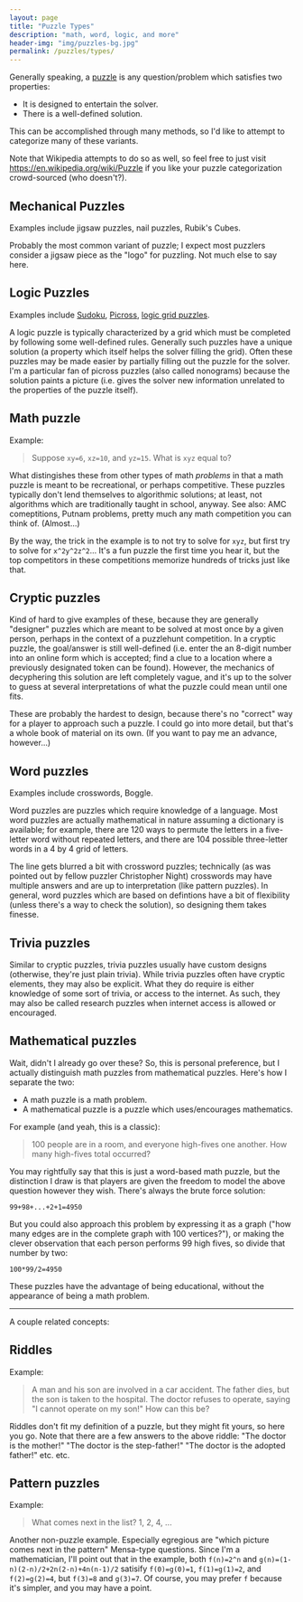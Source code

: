 ```yaml
---
layout: page
title: "Puzzle Types"
description: "math, word, logic, and more"
header-img: "img/puzzles-bg.jpg"
permalink: /puzzles/types/
---
```



Generally speaking, a [puzzle](/puzzles/)
is any question/problem which satisfies two properties:

* It is designed to entertain the solver.
* There is a well-defined solution.

This can be accomplished through many methods, so I'd like to attempt to categorize
many of these variants.

Note that Wikipedia attempts to do so as well, so feel free to just
visit <https://en.wikipedia.org/wiki/Puzzle> if you like your puzzle categorization
crowd-sourced (who doesn't?).

## Mechanical Puzzles

Examples include jigsaw puzzles, nail puzzles, Rubik's Cubes.

Probably the most common variant of puzzle; I expect most puzzlers consider a
jigsaw piece as the "logo" for puzzling. Not much else to say here.

## Logic Puzzles

Examples include [Sudoku](https://en.wikipedia.org/wiki/Sudoku),
[Picross](https://en.wikipedia.org/wiki/Nonogram),
[logic grid puzzles](https://en.wikipedia.org/wiki/Logic_puzzle#Logic_grid_puzzles).

A logic puzzle is typically characterized by a grid which must be completed by
following some well-defined rules. Generally such puzzles have a unique solution
(a property which itself helps the solver filling the grid). Often these
puzzles may be made easier by partially filling out the puzzle for the solver.
I'm a particular fan of picross puzzles (also called nonograms) because the solution
paints a picture (i.e. gives the solver new information unrelated to the properties
of the puzzle itself).

## Math puzzle

Example:

> Suppose `xy=6`, `xz=10`, and `yz=15`. What is `xyz` equal to?

What distingishes these from other types of math *problems* in that a math
puzzle is meant to be recreational, or
perhaps competitive. These puzzles typically don't lend themselves to algorithmic
solutions; at least, not algorithms which are traditionally taught in school, anyway.
See also: AMC comeptitions, Putnam problems, pretty much any math competition
you can think of. (Almost...)

By the way, the trick in the example is to not try to solve for `xyz`, but first try
to solve for `x^2y^2z^2`... It's a fun puzzle the first time you hear it, but the
top competitors in these competitions memorize hundreds of tricks just like that.

## Cryptic puzzles

Kind of hard to give examples of these, because they are generally "designer" puzzles
which are meant to be solved at most once by a given person, perhaps in the context
of a puzzlehunt competition. In a cryptic puzzle, the goal/answer is still
well-defined (i.e. enter the an 8-digit number into an online form which is
accepted; find a clue to a location where a previously designated token can be found).
However, the mechanics of decyphering this solution are left completely vague,
and it's up to the solver to guess at several interpretations of what the puzzle
could mean until one fits.

These are probably the hardest to design, because there's no "correct" way for a player
to approach such a puzzle. I could go into more detail, but that's a whole book of
material on its own. (If you want to pay me an advance, however...)

## Word puzzles

Examples include crosswords, Boggle.

Word puzzles are puzzles which require knowledge of a language. Most word puzzles are
actually mathematical in nature assuming a dictionary is available; for example,
there are 120 ways to permute the letters in a five-letter word without repeated letters,
and there are 104 possible three-letter words in a 4 by 4 grid of letters.

The line gets blurred a bit with crossword puzzles; technically (as was pointed out
by fellow puzzler Christopher Night) crosswords may have multiple answers and are
up to interpretation (like pattern puzzles). In general, word puzzles which are based
on defintions have a bit of flexibility (unless there's a way to check the solution),
so designing them takes finesse.

## Trivia puzzles

Similar to cryptic puzzles, trivia puzzles usually have custom designs (otherwise,
they're just plain trivia). While trivia puzzles often have cryptic elements, they
may also be explicit. What they do require is either knowledge of some sort of
trivia, or access to the internet. As such, they may also be called research
puzzles when internet access is allowed or encouraged.

## Mathematical puzzles

Wait, didn't I already go over these? So, this is personal preference,
but I actually distinguish math puzzles from mathematical puzzles.
Here's how I separate the two:

* A math puzzle is a math problem.
* A mathematical puzzle is a puzzle which uses/encourages mathematics.

For example (and yeah, this is a classic):

> 100 people are in a room, and everyone high-fives one another. How
> many high-fives total occurred?

You may rightfully say that this is just a word-based math puzzle,
but the distinction I draw is that players are given the freedom
to model the above question however they wish. There's always
the brute force solution:

```
99+98+...+2+1=4950
```

But you could also approach this problem by expressing it as a
graph ("how many edges are in the complete graph with 100
vertices?"), or making the clever observation that each person
performs 99 high fives, so divide that number by two:

```
100*99/2=4950
```

These puzzles have the advantage of being educational, without
the appearance of being a math problem.

---

A couple related concepts:

## Riddles

Example:

> A man and his son are involved in a car accident. The father dies, but the son
> is taken to the hospital. The doctor refuses to operate, saying "I cannot
> operate on my son!" How can this be?

Riddles don't fit my definition of a puzzle, but they might fit yours,
so here you go. Note that there are a few answers to the above riddle:
"The doctor is the mother!" "The doctor is the step-father!" "The doctor is
the adopted father!" etc. etc.

## Pattern puzzles

Example:

> What comes next in the list? 1, 2, 4, ...

Another non-puzzle example. Especially egregious are
"which picture comes next in the pattern" Mensa-type questions. Since
I'm a mathematician, I'll point out that in the example,
both `f(n)=2^n` and `g(n)=(1-n)(2-n)/2+2n(2-n)+4n(n-1)/2`
satisify `f(0)=g(0)=1`, `f(1)=g(1)=2`, and `f(2)=g(2)=4`, but
`f(3)=8` and `g(3)=7`. Of course, you may prefer `f` because it's simpler,
and you may have a point.
